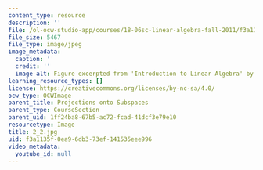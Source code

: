 ```yaml
---
content_type: resource
description: ''
file: /ol-ocw-studio-app/courses/18-06sc-linear-algebra-fall-2011/f3a1135f0ea96db373ef141535eee996_2_2.jpg
file_size: 5467
file_type: image/jpeg
image_metadata:
  caption: ''
  credit: ''
  image-alt: Figure excerpted from 'Introduction to Linear Algebra' by G.S. Strang
learning_resource_types: []
license: https://creativecommons.org/licenses/by-nc-sa/4.0/
ocw_type: OCWImage
parent_title: Projections onto Subspaces
parent_type: CourseSection
parent_uid: 1ff24ba8-67b5-ac72-fcad-41dcf3e79e10
resourcetype: Image
title: 2_2.jpg
uid: f3a1135f-0ea9-6db3-73ef-141535eee996
video_metadata:
  youtube_id: null
---
```

